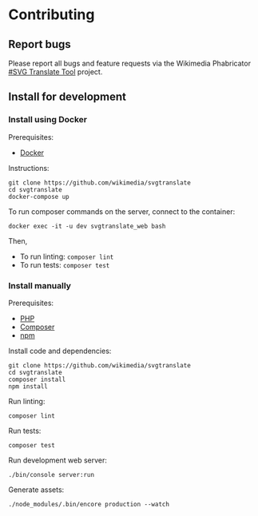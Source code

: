 Contributing
============

## Report bugs

Please report all bugs and feature requests
via the Wikimedia Phabricator
[#SVG Translate Tool](https://phabricator.wikimedia.org/tag/svg_translate_tool/)
project.

## Install for development

### Install using Docker
Prerequisites: 
* [Docker](https://www.docker.com/)

Instructions:
```
git clone https://github.com/wikimedia/svgtranslate
cd svgtranslate
docker-compose up
```

To run composer commands on the server, connect to the container:

`docker exec -it -u dev svgtranslate_web bash`

Then,
* To run linting: `composer lint`
* To run tests: `composer test`

### Install manually
Prerequisites:
* [PHP](https://www.php.net/)
* [Composer](https://getcomposer.org/)
* [npm](https://www.npmjs.com/)

Install code and dependencies:

```
git clone https://github.com/wikimedia/svgtranslate
cd svgtranslate
composer install
npm install
```

Run linting:

    composer lint

Run tests:

    composer test

Run development web server:

    ./bin/console server:run

Generate assets:

    ./node_modules/.bin/encore production --watch
